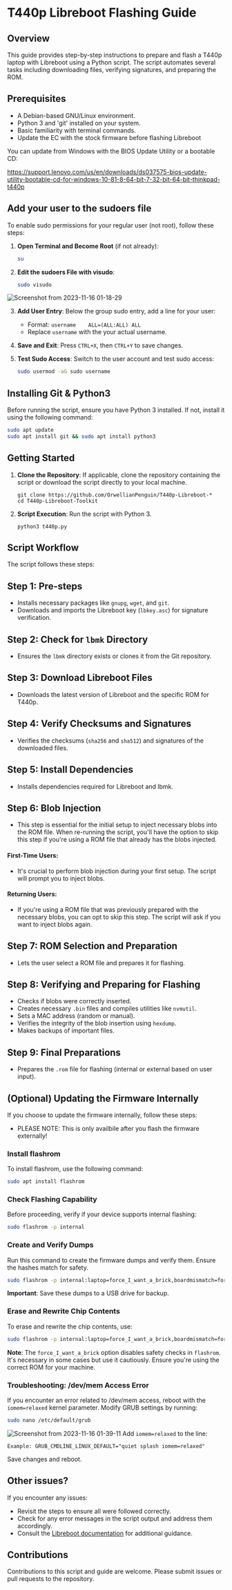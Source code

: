 # T440p Libreboot Flashing Guide

## Overview
This guide provides step-by-step instructions to prepare and flash a T440p laptop with Libreboot using a Python script. The script automates several tasks including downloading files, verifying signatures, and preparing the ROM.

## Prerequisites
- A Debian-based GNU/Linux environment.
- Python 3 and 'git' installed on your system.
- Basic familiarity with terminal commands.
- Update the EC with the stock firmware before flashing Libreboot

You can update from Windows with the BIOS Update Utility or a bootable CD:

https://support.lenovo.com/us/en/downloads/ds037575-bios-update-utility-bootable-cd-for-windows-10-81-8-64-bit-7-32-bit-64-bit-thinkpad-t440p

## Add your user to the sudoers file
To enable sudo permissions for your regular user (not root), follow these steps:
1. **Open Terminal and Become Root** (if not already):
   ```bash
   su
   ```
2. **Edit the sudoers File with visudo**:
   ```bash
   sudo visudo
   ```
![Screenshot from 2023-11-16 01-18-29](https://github.com/OrwellianPenguin/T440p-Libreboot-Toolkit/assets/149578247/72eb13b4-f62b-4799-93fa-2ec2e6461e3d)

3. **Add User Entry**: Below the group sudo entry, add a line for your user: 

   - Format: `username    ALL=(ALL:ALL) ALL`
   - Replace `username` with the your actual username.
4. **Save and Exit**: Press `CTRL+X`, then `CTRL+Y` to save changes.
5. **Test Sudo Access**: Switch to the user account and test sudo access:
   ```bash
   sudo usermod -aG sudo username
   ```

## Installing Git & Python3
Before running the script, ensure you have Python 3 installed. If not, install it using the following command:
```bash
sudo apt update
sudo apt install git && sudo apt install python3
```

## Getting Started
1. **Clone the Repository**: If applicable, clone the repository containing the script or download the script directly to your local machine.
   ```
   git clone https://github.com/OrwellianPenguin/T440p-Libreboot-*
   cd T440p-Libreboot-Toolkit
   ```

2. **Script Execution**: Run the script with Python 3.
   ```
   python3 t440p.py
   ```

## Script Workflow
The script follows these steps:

## Step 1: Pre-steps
- Installs necessary packages like `gnupg`, `wget`, and `git`.
- Downloads and imports the Libreboot key (`lbkey.asc`) for signature verification.

## Step 2: Check for `lbmk` Directory
- Ensures the `lbmk` directory exists or clones it from the Git repository.

## Step 3: Download Libreboot Files
- Downloads the latest version of Libreboot and the specific ROM for T440p.

## Step 4: Verify Checksums and Signatures
- Verifies the checksums (`sha256` and `sha512`) and signatures of the downloaded files.

## Step 5: Install Dependencies
- Installs dependencies required for Libreboot and lbmk.

## Step 6: Blob Injection

- This step is essential for the initial setup to inject necessary blobs into the ROM file.
  When re-running the script, you'll have the option to skip this step if you're using a ROM file that already has the blobs injected.

#### First-Time Users:

- It's crucial to perform blob injection during your first setup. The script will prompt you to inject blobs.

#### Returning Users:

- If you're using a ROM file that was previously prepared with the necessary blobs, you can opt to skip this step. The script will ask if you want to inject blobs again.

## Step 7: ROM Selection and Preparation
- Lets the user select a ROM file and prepares it for flashing.

## Step 8: Verifying and Preparing for Flashing
- Checks if blobs were correctly inserted.
- Creates necessary `.bin` files and compiles utilities like `nvmutil`.
- Sets a MAC address (random or manual).
- Verifies the integrity of the blob insertion using `hexdump`.
- Makes backups of important files.

## Step 9: Final Preparations
- Prepares the `.rom` file for flashing (internal or external based on user input).

## (Optional) Updating the Firmware Internally
If you choose to update the firmware internally, follow these steps:
- PLEASE NOTE: This is only availbile after you flash the firmware externally!

### Install flashrom
To install flashrom, use the following command:
```bash
sudo apt install flashrom
```

### Check Flashing Capability
Before proceeding, verify if your device supports internal flashing:
```bash
sudo flashrom -p internal
```

### Create and Verify Dumps
Run this command to create the firmware dumps and verify them. Ensure the hashes match for safety.
```bash
sudo flashrom -p internal:laptop=force_I_want_a_brick,boardmismatch=force -r dump1_internal.bin && sudo flashrom -p internal:laptop=force_I_want_a_brick,boardmismatch=force -r dump2_internal.bin && sudo flashrom -p internal:laptop=force_I_want_a_brick,boardmismatch=force -r dump3_internal.bin && sha1sum dump1_internal.bin && sha1sum dump2_internal.bin && sha1sum dump3_internal.bin
```
**Important**: Save these dumps to a USB drive for backup.

### Erase and Rewrite Chip Contents
To erase and rewrite the chip contents, use:
```bash
sudo flashrom -p internal:laptop=force_I_want_a_brick,boardmismatch=force -w libreboot.rom
```
**Note**: The `force_I_want_a_brick` option disables safety checks in `flashrom`. It's necessary in some cases but use it cautiously. Ensure you're using the correct ROM for your machine.

### Troubleshooting: /dev/mem Access Error
If you encounter an error related to /dev/mem access, reboot with the `iomem=relaxed` kernel parameter. Modify GRUB settings by running:
```bash
sudo nano /etc/default/grub
```
![Screenshot from 2023-11-16 01-39-11](https://github.com/OrwellianPenguin/T440p-Libreboot-Toolkit/assets/149578247/e315e2ed-0367-4f72-ba14-04e314f989a7)
Add `iomem=relaxed` to the line:
```
Example: GRUB_CMDLINE_LINUX_DEFAULT="quiet splash iomem=relaxed"
```
Save changes and reboot.

## Other issues?
If you encounter any issues:
- Revisit the steps to ensure all were followed correctly.
- Check for any error messages in the script output and address them accordingly.
- Consult the [Libreboot documentation](https://libreboot.org/docs/) for additional guidance.

## Contributions
Contributions to this script and guide are welcome. Please submit issues or pull requests to the repository.
